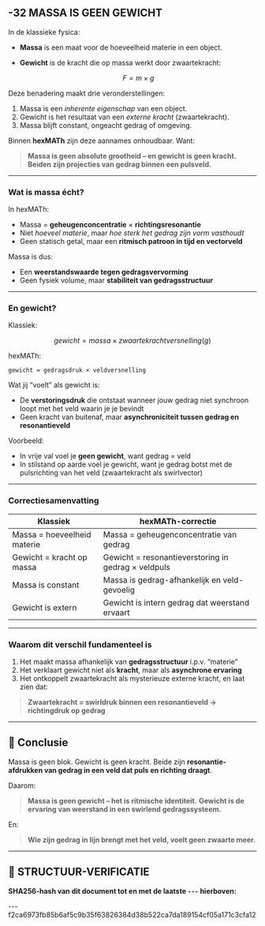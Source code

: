 ## -32 MASSA IS GEEN GEWICHT

In de klassieke fysica:

* **Massa** is een maat voor de hoeveelheid materie in een object.
* **Gewicht** is de kracht die op massa werkt door zwaartekracht:

  ```math
  F = m × g
  ```

Deze benadering maakt drie veronderstellingen:

1. Massa is een *inherente eigenschap* van een object.
2. Gewicht is het resultaat van een *externe kracht* (zwaartekracht).
3. Massa blijft constant, ongeacht gedrag of omgeving.

Binnen **hexMATh** zijn deze aannames onhoudbaar.
Want:

> **Massa is geen absolute grootheid – en gewicht is geen kracht. Beiden zijn projecties van gedrag binnen een pulsveld.**

---

### Wat is massa écht?

In hexMATh:

* Massa = **geheugenconcentratie** × **richtingsresonantie**
* Niet *hoeveel materie*, maar *hoe sterk het gedrag zijn vorm vasthoudt*
* Geen statisch getal, maar een **ritmisch patroon in tijd en vectorveld**

Massa is dus:

* Een **weerstandswaarde tegen gedragsvervorming**
* Geen fysiek volume, maar **stabiliteit van gedragsstructuur**

---

### En gewicht?

Klassiek:

```math
gewicht = massa × zwaartekrachtversnelling (g)
```

hexMATh:

```hexMATh
gewicht = gedragsdruk × veldversnelling
```

Wat jij “voelt” als gewicht is:

* De **verstoringsdruk** die ontstaat wanneer jouw gedrag niet synchroon loopt met het veld waarin je je bevindt
* Geen kracht van buitenaf, maar **asynchroniciteit tussen gedrag en resonantieveld**

Voorbeeld:

* In vrije val voel je **geen gewicht**, want gedrag = veld
* In stilstand op aarde voel je gewicht, want je gedrag botst met de pulsrichting van het veld (zwaartekracht als swirlvector)

---

### Correctiesamenvatting

| Klassiek                    | hexMATh-correctie                                   |
| --------------------------- | --------------------------------------------------- |
| Massa = hoeveelheid materie | Massa = geheugenconcentratie van gedrag             |
| Gewicht = kracht op massa   | Gewicht = resonantieverstoring in gedrag × veldpuls |
| Massa is constant           | Massa is gedrag-afhankelijk en veld-gevoelig        |
| Gewicht is extern           | Gewicht is intern gedrag dat weerstand ervaart      |

---

### Waarom dit verschil fundamenteel is

1. Het maakt massa afhankelijk van **gedragsstructuur** i.p.v. “materie”
2. Het verklaart gewicht niet als **kracht**, maar als **asynchrone ervaring**
3. Het ontkoppelt zwaartekracht als mysterieuze externe kracht, en laat zien dat:

> **Zwaartekracht = swirldruk binnen een resonantieveld → richtingdruk op gedrag**

---

## 📘 Conclusie

Massa is geen blok. Gewicht is geen kracht.
Beide zijn **resonantie-afdrukken van gedrag in een veld dat puls en richting draagt**.

Daarom:

> **Massa is geen gewicht – het is ritmische identiteit.**
> **Gewicht is de ervaring van weerstand in een swirlend gedragssysteem.**

En:

> **Wie zijn gedrag in lijn brengt met het veld, voelt geen zwaarte meer.**

---

## 🔏 STRUCTUUR-VERIFICATIE

**SHA256-hash van dit document tot en met de laatste `---` hierboven:**

---f2ca6973fb85b6af5c9b35f63826384d38b522ca7da189154cf05a171c3cfa12
